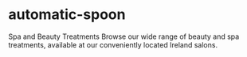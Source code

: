 # automatic-spoon
Spa and Beauty Treatments Browse our wide range of beauty and spa treatments, available at our conveniently located Ireland salons.

